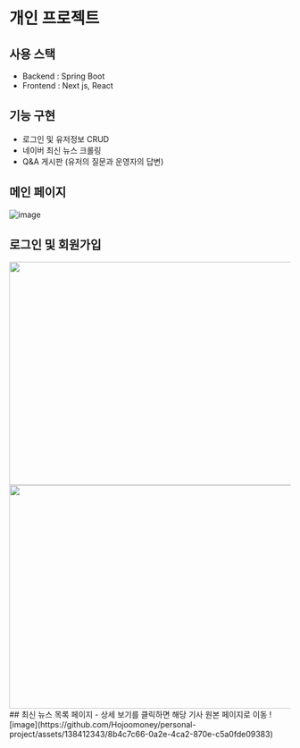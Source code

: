 # 개인 프로젝트
## 사용 스택
- Backend : Spring Boot
- Frontend : Next js, React
## 기능 구현
- 로그인 및 유저정보 CRUD
- 네이버 최신 뉴스 크롤링
- Q&A 게시판 (유저의 질문과 운영자의 답변)
## 메인 페이지
![image](https://github.com/Hojoomoney/personal-project/assets/138412343/f13f6083-b641-4c73-9242-778a13ddfb73)
## 로그인 및 회원가입
<img src="https://github.com/Hojoomoney/personal-project/assets/138412343/7f5631e3-0872-407e-ae1f-cd11e19ad330" width="600" height="400"/>
<img src="https://github.com/Hojoomoney/personal-project/assets/138412343/b5ca46cd-45c9-4d9d-b420-e960922e8ba4" width="600" height="400"/>
<br/>
## 최신 뉴스 목록 페이지
- 상세 보기를 클릭하면 해당 기사 원본 페이지로 이동
![image](https://github.com/Hojoomoney/personal-project/assets/138412343/8b4c7c66-0a2e-4ca2-870e-c5a0fde09383)


